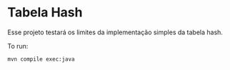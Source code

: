 # Tabela Hash
Esse projeto testará os limites da implementação simples da tabela hash.

To run:
```
mvn compile exec:java
```
